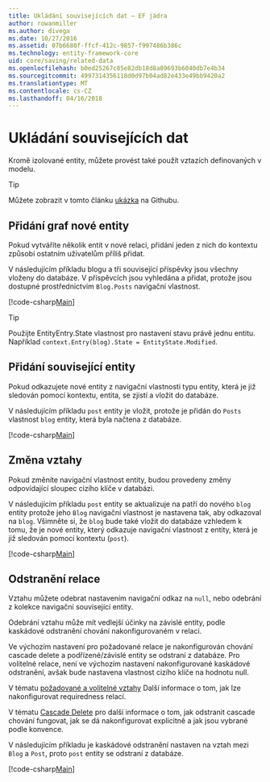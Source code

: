 ```yaml
---
title: Ukládání souvisejících dat – EF jádra
author: rowanmiller
ms.author: divega
ms.date: 10/27/2016
ms.assetid: 07b6680f-ffcf-412c-9857-f997486b386c
ms.technology: entity-framework-core
uid: core/saving/related-data
ms.openlocfilehash: b0ed25267c85e82db18d8a89693b6040db7e4b34
ms.sourcegitcommit: 4997314356118d0d97b04ad82e433e49bb9420a2
ms.translationtype: MT
ms.contentlocale: cs-CZ
ms.lasthandoff: 04/16/2018
---
```

# <a name="saving-related-data"></a>Ukládání souvisejících dat

Kromě izolované entity, můžete provést také použít vztazích definovaných v modelu.

> [!TIP]  
> Můžete zobrazit v tomto článku [ukázka](https://github.com/aspnet/EntityFramework.Docs/tree/master/samples/core/Saving/Saving/RelatedData/) na Githubu.

## <a name="adding-a-graph-of-new-entities"></a>Přidání graf nové entity

Pokud vytváříte několik entit v nové relaci, přidání jeden z nich do kontextu způsobí ostatním uživatelům příliš přidat.

V následujícím příkladu blogu a tři související příspěvky jsou všechny vloženy do databáze. V příspěvcích jsou vyhledána a přidat, protože jsou dostupné prostřednictvím `Blog.Posts` navigační vlastnost.

[!code-csharp[Main](../../../samples/core/Saving/Saving/RelatedData/Sample.cs#AddingGraphOfEntities)]

> [!TIP]  
> Použijte EntityEntry.State vlastnost pro nastavení stavu právě jednu entitu. Například `context.Entry(blog).State = EntityState.Modified`.

## <a name="adding-a-related-entity"></a>Přidání související entity

Pokud odkazujete nové entity z navigační vlastnosti typu entity, která je již sledován pomocí kontextu, entita, se zjistí a vložit do databáze.

V následujícím příkladu `post` entity je vložit, protože je přidán do `Posts` vlastnost `blog` entity, která byla načtena z databáze.

[!code-csharp[Main](../../../samples/core/Saving/Saving/RelatedData/Sample.cs#AddingRelatedEntity)]

## <a name="changing-relationships"></a>Změna vztahy

Pokud změníte navigační vlastnost entity, budou provedeny změny odpovídající sloupec cizího klíče v databázi.

V následujícím příkladu `post` entity se aktualizuje na patří do nového `blog` entity protože jeho `Blog` navigační vlastnost je nastavena tak, aby odkazoval na `blog`. Všimněte si, že `blog` bude také vložit do databáze vzhledem k tomu, že je nové entity, který odkazuje navigační vlastnost z entity, která je již sledován pomocí kontextu (`post`).

[!code-csharp[Main](../../../samples/core/Saving/Saving/RelatedData/Sample.cs#ChangingRelationships)]

## <a name="removing-relationships"></a>Odstranění relace

Vztahu můžete odebrat nastavením navigační odkaz na `null`, nebo odebrání z kolekce navigační související entity.

Odebrání vztahu může mít vedlejší účinky na závislé entity, podle kaskádové odstranění chování nakonfigurovaném v relaci.

Ve výchozím nastavení pro požadované relace je nakonfigurován chování cascade delete a podřízené/závislé entity se odstraní z databáze. Pro volitelné relace, není ve výchozím nastavení nakonfigurované kaskádové odstranění, avšak bude nastavena vlastnost cizího klíče na hodnotu null.

V tématu [požadované a volitelné vztahy](../modeling/relationships.md#required-and-optional-relationships) Další informace o tom, jak lze nakonfigurovat requiredness relací.

V tématu [Cascade Delete](cascade-delete.md) pro další informace o tom, jak odstranit cascade chování fungovat, jak se dá nakonfigurovat explicitně a jak jsou vybrané podle konvence.

V následujícím příkladu je kaskádové odstranění nastaven na vztah mezi `Blog` a `Post`, proto `post` entity se odstraní z databáze.

[!code-csharp[Main](../../../samples/core/Saving/Saving/RelatedData/Sample.cs#RemovingRelationships)]
